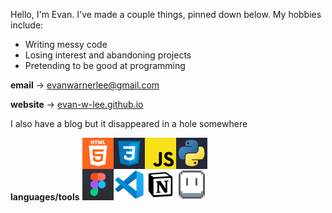 Hello, I'm Evan. I've made a couple things, pinned down below. My hobbies include:
* Writing messy code
* Losing interest and abandoning projects
* Pretending to be good at programming

**email** -> evanwarnerlee@gmail.com

**website** -> [evan-w-lee.github.io](https://evan-w-lee.github.io)

I also have a blog but it disappeared in a hole somewhere

<b>languages/tools</b>
<img src="languages tools.png" style="width: 200px;">
<!---
evan-w-lee/evan-w-lee is a ✨ special ✨ repository because its `README.md` (this file) appears on your GitHub profile.
You can click the Preview link to take a look at your changes.
--->
